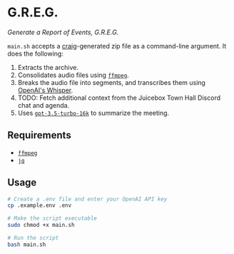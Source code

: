 # G.R.E.G.

*Generate a Report of Events, G.R.E.G.*

`main.sh` accepts a [craig](https://craig.chat/)-generated zip file as a command-line argument. It does the following:

1. Extracts the archive.
2. Consolidates audio files using [`ffmpeg`](https://ffmpeg.org/).
3. Breaks the audio file into segments, and transcribes them using [OpenAI's Whisper](https://openai.com/research/whisper).
4. TODO: Fetch additional context from the Juicebox Town Hall Discord chat and agenda.
5. Uses [`gpt-3.5-turbo-16k`](https://platform.openai.com/docs/models/gpt-3-5) to summarize the meeting.

## Requirements

- [`ffmpeg`](https://ffmpeg.org/)
- [`jq`](https://jqlang.github.io/jq/download/)

## Usage

```bash
# Create a .env file and enter your OpenAI API key
cp .example.env .env

# Make the script executable
sudo chmod +x main.sh

# Run the script
bash main.sh
```
